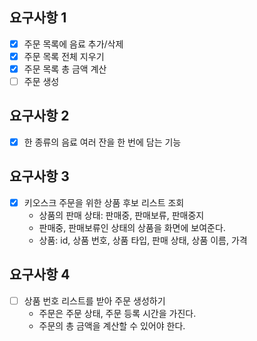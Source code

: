 ## 요구사항 1
- [x] 주문 목록에 음료 추가/삭제
- [x] 주문 목록 전체 지우기
- [x] 주문 목록 총 금액 계산
- [ ] 주문 생성

## 요구사항 2
- [x] 한 종류의 음료 여러 잔을 한 번에 담는 기능

## 요구사항 3
- [x] 키오스크 주문을 위한 상품 후보 리스트 조회
    - 상품의 판매 상태: 판매중, 판매보류, 판매중지
    - 판매중, 판매보류인 상태의 상품을 화면에 보여준다.
    - 상품: id, 상품 번호, 상품 타입, 판매 상태, 상품 이름, 가격

## 요구사항 4
- [ ] 상품 번호 리스트를 받아 주문 생성하기
  - 주문은 주문 상태, 주문 등록 시간을 가진다.
  - 주문의 총 금액을 계산할 수 있어야 한다.